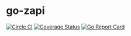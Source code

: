 # go-zapi

[![Circle CI](https://circleci.com/gh/zvelo/go-zapi.svg?style=svg)](https://circleci.com/gh/zvelo/go-zapi) [![Coverage Status](https://coveralls.io/repos/github/zvelo/go-zapi/badge.svg?branch=master)](https://coveralls.io/github/zvelo/go-zapi?branch=master) [![Go Report Card](https://goreportcard.com/badge/zvelo.io/go-zapi)](https://goreportcard.com/report/zvelo.io/go-zapi)
